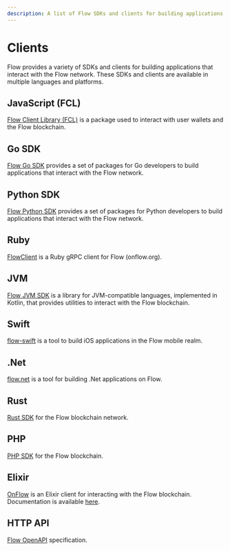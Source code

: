 ```yaml
---
description: A list of Flow SDKs and clients for building applications that interact with the Flow network.
---
```


# Clients

Flow provides a variety of SDKs and clients for building applications that interact with the Flow network. These SDKs and clients are available in multiple languages and platforms.

## JavaScript (FCL)

[Flow Client Library (FCL)](./fcl-js/index.md) is a package used to interact with user wallets and the Flow blockchain.

## Go SDK

[Flow Go SDK](./flow-go-sdk/index.md) provides a set of packages for Go developers to build applications that interact with the Flow network.

## Python SDK

[Flow Python SDK](https://github.com/janezpodhostnik/flow-py-sdk) provides a set of packages for Python developers to build applications that interact with the Flow network.

## Ruby

[FlowClient](https://github.com/glucode/flow_client) is a Ruby gRPC client for Flow (onflow.org).

## JVM

[Flow JVM SDK](https://github.com/onflow/flow-jvm-sdk) is a library for JVM-compatible languages, implemented in Kotlin, that provides utilities to interact with the Flow blockchain.

## Swift

[flow-swift](https://github.com/Outblock/flow-swift) is a tool to build iOS applications in the Flow mobile realm.

## .Net

[flow.net](https://github.com/tyronbrand/flow.net) is a tool for building .Net applications on Flow.

## Rust

[Rust SDK](https://github.com/fee1-dead/flow.rs) for the Flow blockchain network.

## PHP

[PHP SDK](https://github.com/mayvenstudios/flow-php-sdk) for the Flow blockchain.

## Elixir

[OnFlow](https://github.com/nkezhaya/on_flow) is an Elixir client for interacting with the Flow blockchain. Documentation is available [here](https://hexdocs.pm/on_flow).

## HTTP API

[Flow OpenAPI](/http-api) specification.
